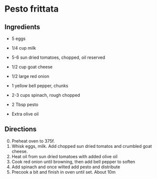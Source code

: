 Pesto frittata
=========

Ingredients
-----------
 * 5 eggs
 * 1/4 cup milk
 * 5-6 sun dried tomatoes, chopped, oil reserved
 * 1/2 cup goat cheese

 * 1/2 large red onion
 * 1 yellow bell pepper, chunks
 * 2-3 cups spinach, rough chopped
 * 2 Tbsp pesto
 * Extra olive oil

Directions
---------
 0. Preheat oven to 375f.
 1. Whisk eggs, milk. Add chopped sun dried tomatos and crumbled goat cheese.
 2. Heat oil from sun dried tomatoes with added olive oil
 3. Cook red onion until browning, then add bell pepper to soften
 4. Add spinach and once wilted add pesto and distribute
 5. Precook a bit and finish in oven until set. About 10m



